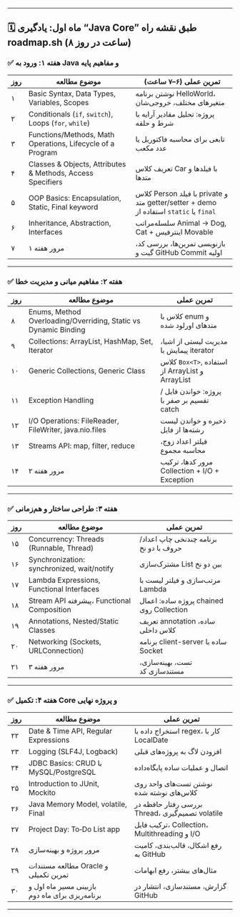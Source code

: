 

---

## 🗓️ ماه اول: یادگیری “Java Core” طبق نقشه راه roadmap.sh (۸ ساعت در روز)

### ✅ هفته ۱: ورود به Java و مفاهیم پایه

| روز | موضوع مطالعه                                               | تمرین عملی (۶–۷ ساعت)                                                                 |
| --- | ---------------------------------------------------------- | ------------------------------------------------------------------------------------- |
| ۱   | Basic Syntax, Data Types, Variables, Scopes                | نوشتن برنامه HelloWorld، متغیرهای مختلف، خروجی‌شان                                    |
| ۲   | Conditionals (`if`, `switch`), Loops (`for`, `while`)      | پروژه: تحلیل مقادیر آرایه با شرط و حلقه                                               |
| ۳   | Functions/Methods, Math Operations, Lifecycle of a Program | تابعی برای محاسبه فاکتوریل یا عدد مکعب                                                |
| ۴   | Classes & Objects, Attributes & Methods, Access Specifiers | تعریف کلاس Car با فیلدها و متدها                                                      |
| ۵   | OOP Basics: Encapsulation, Static, Final keyword           | کلاس Person با فیلد private و متد getter/setter + demo استفاده از `static` یا `final` |
| ۶   | Inheritance, Abstraction, Interfaces                       | سلسله‌مراتب Animal → Dog, Cat + اینترفیس Movable                                      |
| ۷   | مرور هفته ۱                                                | بازنویسی تمرین‌ها، بررسی کد، گیت و GitHub Commit اولیه                                |

---

### ✅ هفته ۲: مفاهیم میانی و مدیریت خطا

| روز | موضوع مطالعه                                                    | تمرین عملی                                                       |
| --- | --------------------------------------------------------------- | ---------------------------------------------------------------- |
| ۸   | Enums, Method Overloading/Overriding, Static vs Dynamic Binding | کلاس با enum و متدهای اورلود شده                                 |
| ۹   | Collections: ArrayList, HashMap, Set, Iterator                  | مدیریت لیستی از اشیا، پیمایش با iterator                         |
| ۱۰  | Generic Collections, Generic Class                              | کلاس `Box<T>`, استفاده از ArrayList<String> و ArrayList<Integer> |
| ۱۱  | Exception Handling                                              | پروژه: خواندن فایل / تقسیم‌ بر صفر با catch                      |
| ۱۲  | I/O Operations: FileReader, FileWriter, java.nio.files          | ذخیره و خواندن لیست رشته‌ها از فایل                              |
| ۱۳  | Streams API: map, filter, reduce                                | فیلتر اعداد زوج، محاسبه مجموع                                    |
| ۱۴  | مرور هفته ۲                                                     | مرور کدها، ترکیب Collection + I/O + Exception                    |

---

### ✅ هفته ۳: طراحی ساختار و هم‌زمانی

| روز | موضوع مطالعه                               | تمرین عملی                               |
| --- | ------------------------------------------ | ---------------------------------------- |
| ۱۵  | Concurrency: Threads (Runnable, Thread)    | برنامه چندنخی چاپ اعداد/حروف با دو نخ    |
| ۱۶  | Synchronization: synchronized, wait/notify | مشترک‌سازی List بین دو نخ                |
| ۱۷  | Lambda Expressions, Functional Interfaces  | مرتب‌سازی و فیلتر لیست با Lambda         |
| ۱۸  | Stream API پیشرفته، Functional Composition | پروژه ساده: اعمال chained روی Collection |
| ۱۹  | Annotations, Nested/Static Classes         | تعریف annotation ساده، کلاس داخلی        |
| ۲۰  | Networking (Sockets, URLConnection)        | برنامه client-server ساده با Socket      |
| ۲۱  | مرور هفته ۳                                | تست، بهینه‌سازی، مستندسازی کد            |

---

### ✅ هفته ۴: تکمیل Core و پروژه نهایی

| روز | موضوع مطالعه                                    | تمرین عملی                                       |
| --- | ----------------------------------------------- | ------------------------------------------------ |
| ۲۲  | Date & Time API, Regular Expressions            | استخراج داده با regex، کار با LocalDate          |
| ۲۳  | Logging (SLF4J, Logback)                        | افزودن لاگ به پروژه‌های قبلی                     |
| ۲۴  | JDBC Basics: CRUD با MySQL/PostgreSQL           | اتصال و عملیات ساده پایگاه‌داده                  |
| ۲۵  | Introduction to JUnit, Mockito                  | نوشتن تست‌های واحد روی کلاس‌های نوشته شده        |
| ۲۶  | Java Memory Model, volatile, Final              | بررسی رفتار حافظه در Thread، تصمیم‌گیری volatile |
| ۲۷  | Project Day: To‑Do List app                     | ترکیب فایل، Collection، Multithreading و I/O     |
| ۲۸  | مرور پروژه و بهینه‌سازی                         | رفع اشکال، قالب‌بندی، کامیت به GitHub            |
| ۲۹  | مطالعه مستندات Oracle و تمرین تکمیلی            | مثال‌های بیشتر، رفع ابهامات                      |
| ۳۰  | بازبینی مسیر ماه اول و برنامه‌ریزی برای ماه دوم | گزارش، مستندسازی، انتشار در GitHub               |

---



